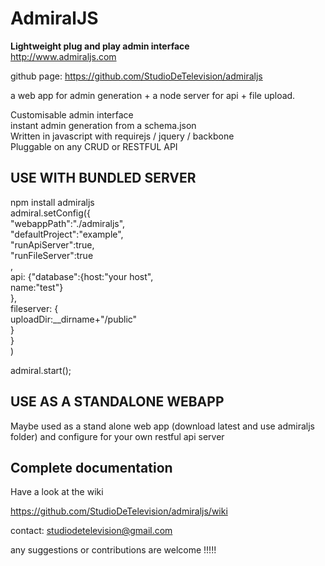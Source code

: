 AdmiralJS
===========
**Lightweight plug and play admin interface**  
http://www.admiraljs.com

github page: https://github.com/StudioDeTelevision/admiraljs  

a web app for admin generation + a node server for api + file upload.
  
Customisable admin interface  
instant admin generation from a schema.json  
Written in javascript with requirejs / jquery / backbone  
Pluggable on any CRUD or RESTFUL API  
  
## USE WITH BUNDLED SERVER

npm install admiraljs  
admiral.setConfig({  
	"webappPath":"./admiraljs",  
	"defaultProject":"example",  
	"runApiServer":true,  
	"runFileServer":true  
	,  
	api: {"database":{host:"your host",  
		name:"test"}  
	},  
	fileserver: {  
		uploadDir:__dirname+"/public"  
	}  
}  
)  
  
admiral.start();

## USE AS A STANDALONE WEBAPP

Maybe used as a stand alone web app
(download latest and use admiraljs folder)
and configure for your own restful api server

## Complete documentation

Have a look at the wiki

https://github.com/StudioDeTelevision/admiraljs/wiki

contact: studiodetelevision@gmail.com  

any suggestions or contributions are welcome !!!!! 

	
